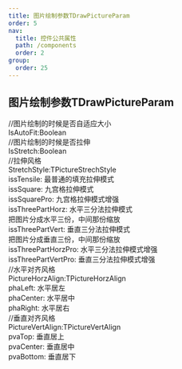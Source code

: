 ```yaml
---
title: 图片绘制参数TDrawPictureParam
order: 5
nav:
  title: 控件公共属性
  path: /components
  order: 2
group:
  order: 25
---
```


## 图片绘制参数TDrawPictureParam
//图片绘制的时候是否自适应大小  
IsAutoFit:Boolean  
//图片绘制的时候是否拉伸  
IsStretch:Boolean  
//拉伸风格  
StretchStyle:TPictureStrechStyle  
issTensile:             最普通的填充拉伸模式  
issSquare:              九宫格拉伸模式  
issSquarePro:           九宫格拉伸模式增强  
issThreePartHorz:       水平三分法拉伸模式  
把图片分成水平三份，中间那份缩放  
issThreePartVert:       垂直三分法拉伸模式  
把图片分成垂直三份，中间那份缩放  
issThreePartHorzPro:    水平三分法拉伸模式增强  
issThreePartVertPro:    垂直三分法拉伸模式增强  
//水平对齐风格  
PictureHorzAlign:TPictureHorzAlign  
phaLeft:    水平居左  
phaCenter:  水平居中  
phaRight:   水平居右  
//垂直对齐风格  
PictureVertAlign:TPictureVertAlign  
pvaTop:     垂直居上  
pvaCenter:  垂直居中  
pvaBottom: 垂直居下  
 
